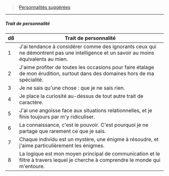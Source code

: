 ﻿---
!PersonalityTraitItem
Table: >+
  |d8|Trait de personnalité|

  |---|---|

  |1|J'ai tendance à considérer comme des <!--br-->ignorants ceux qui ne démontrent pas une <!--br-->intelligence et un savoir au moins équivalents <!--br-->au mien.|

  |2|J'aime profiter de toutes les occasions pour <!--br-->faire étalage de mon érudition, surtout dans <!--br-->des domaines hors de ma spécialité.|

  |3|Je ne sais qu'une chose : que je ne sais rien.|

  |4|Je place la curiosité au-dessus de tout autre <!--br-->trait de caractère.|

  |5|J'ai une angoisse face aux situations <!--br-->relationnelles, et je finis toujours par m'y <!--br-->ridiculiser.|

  |6|La connaissance, c'est le pouvoir. C'est <!--br-->pourquoi je ne partage que rarement ce que je <!--br-->sais.|

  |7|Chaque individu est un mystère, une énigme <!--br-->à résoudre, et j'aime particulièrement les <!--br-->énigmes.|

  |8|La logique est mon moyen principal de <!--br-->communication et le filtre à travers lequel je <!--br-->cherche à comprendre le monde qui m'entoure.|

Id: background_erudit_hd.md#trait-de-personnalité
ParentLink: background_erudit_hd.md#personnalités-suggérées
Name: Trait de personnalité
ParentName: Personnalités suggérées
NameLevel: 5
Attributes: {}
AttributesDictionary: >+
  {}

---
> [Personnalités suggérées](hd_background_erudit_personnalites_suggerees.md)

---

##### Trait de personnalité

|d8|Trait de personnalité|
|---|---|
|1|J'ai tendance à considérer comme des ignorants ceux qui ne démontrent pas une intelligence et un savoir au moins équivalents au mien.|
|2|J'aime profiter de toutes les occasions pour faire étalage de mon érudition, surtout dans des domaines hors de ma spécialité.|
|3|Je ne sais qu'une chose : que je ne sais rien.|
|4|Je place la curiosité au-dessus de tout autre trait de caractère.|
|5|J'ai une angoisse face aux situations relationnelles, et je finis toujours par m'y ridiculiser.|
|6|La connaissance, c'est le pouvoir. C'est pourquoi je ne partage que rarement ce que je sais.|
|7|Chaque individu est un mystère, une énigme à résoudre, et j'aime particulièrement les énigmes.|
|8|La logique est mon moyen principal de communication et le filtre à travers lequel je cherche à comprendre le monde qui m'entoure.|


